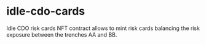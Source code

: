 # idle-cdo-cards
Idle CDO risk cards NFT contract allows to mint risk cards balancing the risk exposure between the trenches AA and BB.
